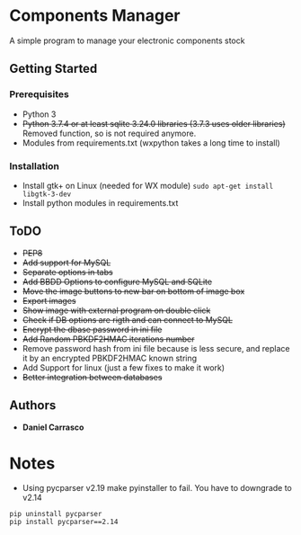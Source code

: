 # Components Manager

A simple program to manage your electronic components stock

## Getting Started

### Prerequisites
* Python 3
* ~~Python 3.7.4 or at least sqlite 3.24.0 libraries (3.7.3 uses older libraries)~~ Removed function, so is not required anymore.
* Modules from requirements.txt (wxpython takes a long time to install)

### Installation
* Install gtk+ on Linux (needed for WX module) ```sudo apt-get install libgtk-3-dev```
* Install python modules in requirements.txt

## ToDO
* ~~PEP8~~
* ~~Add support for MySQL~~
* ~~Separate options in tabs~~
* ~~Add BBDD Options to configure MySQL and SQLite~~
* ~~Move the image buttons to new bar on bottom of image box~~
* ~~Export images~~
* ~~Show image with external program on double click~~
* ~~Check if DB options are rigth and can connect to MySQL~~
* ~~Encrypt the dbase password in ini file~~
* ~~Add Random PBKDF2HMAC iterations number~~
* Remove password hash from ini file because is less secure, and replace it by an encrypted PBKDF2HMAC known string
* Add Support for linux (just a few fixes to make it work)
* ~~Better integration between databases~~

## Authors
* **Daniel Carrasco**

# Notes
* Using pycparser v2.19 make pyinstaller to fail. You have to downgrade to v2.14
```
pip uninstall pycparser
pip install pycparser==2.14
```
